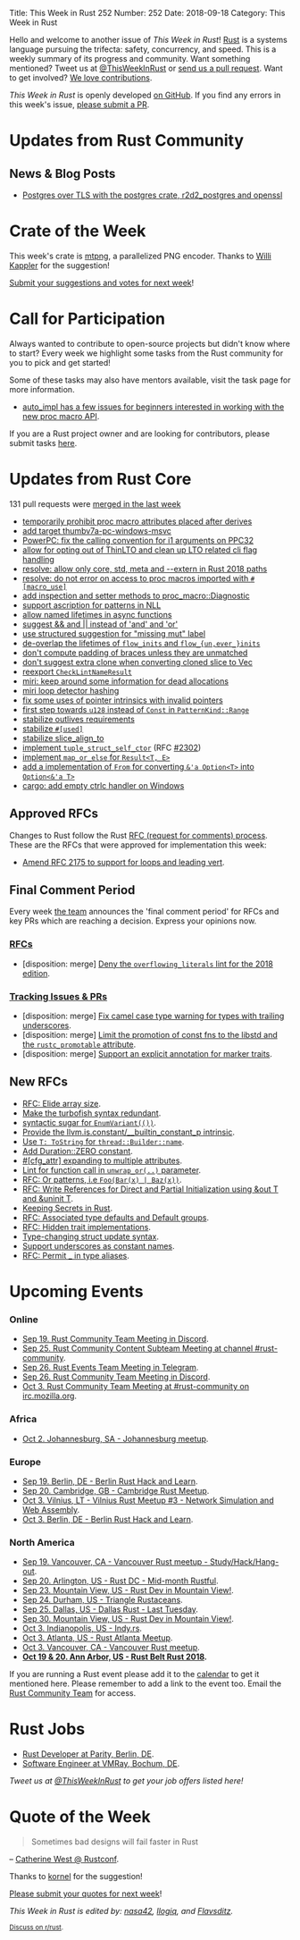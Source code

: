 Title: This Week in Rust 252
Number: 252
Date: 2018-09-18
Category: This Week in Rust

Hello and welcome to another issue of *This Week in Rust*!
[Rust](http://rust-lang.org) is a systems language pursuing the trifecta: safety, concurrency, and speed.
This is a weekly summary of its progress and community.
Want something mentioned? Tweet us at [@ThisWeekInRust](https://twitter.com/ThisWeekInRust) or [send us a pull request](https://github.com/cmr/this-week-in-rust).
Want to get involved? [We love contributions](https://github.com/rust-lang/rust/blob/master/CONTRIBUTING.md).

*This Week in Rust* is openly developed [on GitHub](https://github.com/cmr/this-week-in-rust).
If you find any errors in this week's issue, [please submit a PR](https://github.com/cmr/this-week-in-rust/pulls).

# Updates from Rust Community

## News & Blog Posts

* [Postgres over TLS with the postgres crate, r2d2_postgres and openssl](https://matthewkmayer.github.io/blag/public/post/postgres-tls/)

# Crate of the Week

This week's crate is [mtpng](https://github.com/brion/mtpng), a parallelized PNG encoder. Thanks to [Willi Kappler](https://users.rust-lang.org/t/crate-of-the-week/2704/454) for the suggestion!

[Submit your suggestions and votes for next week][submit_crate]!

[submit_crate]: https://users.rust-lang.org/t/crate-of-the-week/2704

# Call for Participation

Always wanted to contribute to open-source projects but didn't know where to start?
Every week we highlight some tasks from the Rust community for you to pick and get started!

Some of these tasks may also have mentors available, visit the task page for more information.

* [auto_impl has a few issues for beginners interested in working with the new proc macro API](https://users.rust-lang.org/t/twir-call-for-participation/4821/204).

If you are a Rust project owner and are looking for contributors, please submit tasks [here][guidelines].

[guidelines]: https://users.rust-lang.org/t/twir-call-for-participation/4821

# Updates from Rust Core

131 pull requests were [merged in the last week][merged]

[merged]: https://github.com/search?q=is%3Apr+org%3Arust-lang+is%3Amerged+merged%3A2018-09-10..2018-09-17

* [temporarily prohibit proc macro attributes placed after derives](https://github.com/rust-lang/rust/pull/54277)
* [add target thumbv7a-pc-windows-msvc](https://github.com/rust-lang/rust/pull/53621)
* [PowerPC: fix the calling convention for i1 arguments on PPC32](https://github.com/rust-lang/llvm/pull/127)
* [allow for opting out of ThinLTO and clean up LTO related cli flag handling](https://github.com/rust-lang/rust/pull/53950)
* [resolve: allow only core, std, meta and --extern in Rust 2018 paths](https://github.com/rust-lang/rust/pull/54116)
* [resolve: do not error on access to proc macros imported with `#[macro_use]`](https://github.com/rust-lang/rust/pull/53461)
* [add inspection and setter methods to proc_macro::Diagnostic](https://github.com/rust-lang/rust/pull/52896)
* [support ascription for patterns in NLL](https://github.com/rust-lang/rust/pull/53873)
* [allow named lifetimes in async functions](https://github.com/rust-lang/rust/pull/54000)
* [suggest && and || instead of 'and' and 'or'](https://github.com/rust-lang/rust/pull/54181)
* [use structured suggestion for "missing mut" label](https://github.com/rust-lang/rust/pull/54157)
* [de-overlap the lifetimes of `flow_inits` and `flow_{un,ever_}inits`](https://github.com/rust-lang/rust/pull/54213)
* [don't compute padding of braces unless they are unmatched](https://github.com/rust-lang/rust/pull/54092)
* [don't suggest extra clone when converting cloned slice to Vec](https://github.com/rust-lang/rust/pull/54080)
* [reexport `CheckLintNameResult`](https://github.com/rust-lang/rust/pull/54106)
* [miri: keep around some information for dead allocations](https://github.com/rust-lang/rust/pull/54254)
* [miri loop detector hashing](https://github.com/rust-lang/rust/pull/54076)
* [fix some uses of pointer intrinsics with invalid pointers](https://github.com/rust-lang/rust/pull/53804)
* [first step towards `u128` instead of `Const` in `PatternKind::Range`](https://github.com/rust-lang/rust/pull/51159)
* [stabilize outlives requirements](https://github.com/rust-lang/rust/pull/53793)
* [stabilize `#[used]`](https://github.com/rust-lang/rust/pull/51363)
* [stabilize slice_align_to](https://github.com/rust-lang/rust/pull/53754)
* [implement `tuple_struct_self_ctor`](https://github.com/rust-lang/rust/pull/53751) (RFC [#2302](https://rust-lang.github.io/rfcs/2302-tuple-struct-self-ctor.html))
* [implement `map_or_else` for `Result<T, E>`](https://github.com/rust-lang/rust/pull/53777)
* [add a implementation of `From` for converting `&'a Option<T>` into `Option<&'a T>`](https://github.com/rust-lang/rust/pull/53218)
* [cargo: add empty ctrlc handler on Windows](https://github.com/rust-lang/cargo/pull/6004)

## Approved RFCs

Changes to Rust follow the Rust [RFC (request for comments)
process](https://github.com/rust-lang/rfcs#rust-rfcs). These
are the RFCs that were approved for implementation this week:

* [Amend RFC 2175 to support for loops and leading vert](https://github.com/rust-lang/rfcs/pull/2530).

## Final Comment Period

Every week [the team](https://www.rust-lang.org/team.html) announces the
'final comment period' for RFCs and key PRs which are reaching a
decision. Express your opinions now.

### [RFCs](https://github.com/rust-lang/rfcs/labels/final-comment-period)

* [disposition: merge] [Deny the `overflowing_literals` lint for the 2018 edition](https://github.com/rust-lang/rfcs/pull/2438).

### [Tracking Issues & PRs](https://github.com/rust-lang/rust/labels/final-comment-period)

* [disposition: merge] [Fix camel case type warning for types with trailing underscores](https://github.com/rust-lang/rust/pull/54101).
* [disposition: merge] [Limit the promotion of const fns to the libstd and the `rustc_promotable` attribute](https://github.com/rust-lang/rust/pull/53851).
* [disposition: merge] [Support an explicit annotation for marker traits](https://github.com/rust-lang/rust/pull/53693).

## New RFCs

* [RFC: Elide array size](https://github.com/rust-lang/rfcs/pull/2545).
* [Make the turbofish syntax redundant](https://github.com/rust-lang/rfcs/pull/2544).
* [syntactic sugar for `EnumVariant(())`](https://github.com/rust-lang/rfcs/issues/2543).
* [Provide the llvm.is.constant/__builtin_constant_p intrinsic](https://github.com/rust-lang/rfcs/issues/2542).
* [Use `T: ToString` for `thread::Builder::name`](https://github.com/rust-lang/rfcs/pull/2541).
* [Add Duration::ZERO constant](https://github.com/rust-lang/rfcs/issues/2540).
* [#[cfg_attr] expanding to multiple attributes](https://github.com/rust-lang/rfcs/pull/2539).
* [Lint for function call in `unwrap_or(..)` parameter](https://github.com/rust-lang/rfcs/issues/2536).
* [RFC: Or patterns, i.e `Foo(Bar(x) | Baz(x))`](https://github.com/rust-lang/rfcs/pull/2535).
* [RFC: Write References for Direct and Partial Initialization using &out T and &uninit T](https://github.com/rust-lang/rfcs/pull/2534).
* [Keeping Secrets in Rust](https://github.com/rust-lang/rfcs/issues/2533).
* [RFC: Associated type defaults and Default groups](https://github.com/rust-lang/rfcs/pull/2532).
* [RFC: Hidden trait implementations](https://github.com/rust-lang/rfcs/pull/2529).
* [Type-changing struct update syntax](https://github.com/rust-lang/rfcs/pull/2528).
* [Support underscores as constant names](https://github.com/rust-lang/rfcs/pull/2526).
* [RFC: Permit _ in type aliases](https://github.com/rust-lang/rfcs/pull/2524).

# Upcoming Events

### Online

* [Sep 19. Rust Community Team Meeting in Discord](https://discordapp.com/channels/442252698964721669/443773747350994945).
* [Sep 25. Rust Community Content Subteam Meeting at channel #rust-community](irc://irc.mozilla.org/rust-community).
* [Sep 26. Rust Events Team Meeting in Telegram](https://t.me/joinchat/EkKINhHCgZ9llzvPidOssA).
* [Sep 26. Rust Community Team Meeting in Discord](https://discordapp.com/channels/442252698964721669/443773747350994945).
* [Oct 3. Rust Community Team Meeting at #rust-community on irc.mozilla.org](irc://irc.mozilla.org/rust-community).

### Africa

* [Oct 2. Johannesburg, SA - Johannesburg meetup](https://www.meetup.com/Johannesburg-Rust-Meetup).

### Europe

* [Sep 19. Berlin, DE - Berlin Rust Hack and Learn](https://www.meetup.com/opentechschool-berlin/events/253541005/).
* [Sep 20. Cambridge, GB - Cambridge Rust Meetup](https://www.meetup.com/Cambridge-Rust-Meetup/events/pzwshpyxmbbc/).
* [Oct 3. Vilnius, LT - Vilnius Rust Meetup #3 - Network Simulation and Web Assembly](https://www.meetup.com/Rust-in-Vilnius/events/254403141/).
* [Oct 3. Berlin, DE - Berlin Rust Hack and Learn](https://www.meetup.com/opentechschool-berlin/events/).

### North America

* [Sep 19. Vancouver, CA - Vancouver Rust meetup - Study/Hack/Hang-out](https://www.meetup.com/Vancouver-Rust/events/dqldspyxmbzb/).
* [Sep 20. Arlington, US - Rust DC - Mid-month Rustful](https://www.meetup.com/RustDC/events/253787454).
* [Sep 23. Mountain View, US - Rust Dev in Mountain View!](https://www.meetup.com/Rust-Dev-in-Mountain-View/events/glnfcpyxmbfc/).
* [Sep 24. Durham, US - Triangle Rustaceans](https://www.meetup.com/triangle-rustaceans/events/mfglwpyxmbgc/).
* [Sep 25. Dallas, US - Dallas Rust - Last Tuesday](https://www.meetup.com/Dallas-Rust/events/zfgwzmyxmbhc/).
* [Sep 30. Mountain View, US - Rust Dev in Mountain View!](https://www.meetup.com/Rust-Dev-in-Mountain-View).
* [Oct 3. Indianopolis, US - Indy.rs](https://www.meetup.com/indyrs/events/246726699/).
* [Oct 3. Atlanta, US - Rust Atlanta Meetup](https://www.meetup.com/Rust-ATL/).
* [Oct 3. Vancouver, CA - Vancouver Rust meetup](https://www.meetup.com/Vancouver-Rust/events/).
* **[Oct 19 & 20. Ann Arbor, US - Rust Belt Rust 2018](https://rust-belt-rust.com/).**


If you are running a Rust event please add it to the [calendar] to get
it mentioned here. Please remember to add a link to the event too.
Email the [Rust Community Team][community] for access.

[calendar]: https://www.google.com/calendar/embed?src=apd9vmbc22egenmtu5l6c5jbfc%40group.calendar.google.com
[community]: mailto:community-team@rust-lang.org

# Rust Jobs

* [Rust Developer at Parity, Berlin, DE](https://paritytech.io/jobs/).
* [Software Engineer at VMRay, Bochum, DE](https://careers.vmray.com/apply-software-engineer-rust-en/).

*Tweet us at [@ThisWeekInRust](https://twitter.com/ThisWeekInRust) to get your job offers listed here!*

# Quote of the Week

> Sometimes bad designs will fail faster in Rust

– [Catherine West @ Rustconf](https://youtu.be/aKLntZcp27M?t=1444).

Thanks to [kornel](https://users.rust-lang.org/t/twir-quote-of-the-week/328/561) for the suggestion!

[Please submit your quotes for next week](http://users.rust-lang.org/t/twir-quote-of-the-week/328)!

*This Week in Rust is edited by: [nasa42](https://github.com/nasa42), [llogiq](https://github.com/llogiq), and [Flavsditz](https://github.com/Flavsditz).*

<small>[Discuss on r/rust]().</small>
